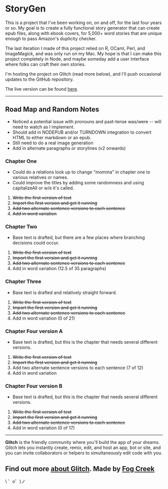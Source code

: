 StoryGen
=================

This is a project that I've been working on, on and off, for the last four years or so. My goal is to create a fully functional story generator that can create epub files, along with ebook covers, for 5,000+ word stories that are unique enough to pass Amazon's duplicity checker.

The last iteration I made of this project relied on R, OCaml, Perl, and ImageMagick, and was only run on my Mac. My hope is that I can make this project completely in Node, and maybe someday add a user interface where folks can craft their own stories. 

I'm hosting the project on Glitch (read more below), and I'll push occasional updates to the GitHub repository. 

The live version can be found [here](https://gem-cook.glitch.me/).

--------------------
## Road Map and Random Notes
*  Noticed a potential issue with pronouns and past-tense was/were -- will need to watch as I implement.
*  Should add in NODEPUB and/or TURNDOWN integration to convert HTML to either markdown or an epub. 
*  Still need to do a real image generation
* Add in alternate paragraphs or storylines (v2 onwards)

### Chapter One

* Could do a relations look up to change "momma" in chapter one to various relatives or names.
* Could improve the titles by adding some randomness and using capitalizeAll or w/e it's called.
  
1. ~~Write the first version of text~~
2. ~~Import the first version and get it running~~
3. ~~Add two alternate sentence versions to each sentence~~
4. ~~Add in word variation~~

  
### Chapter Two

*  Base text is drafted, but there are a few places where branching decisions could occur.

  
1. ~~Write the first version of text~~
2. ~~Import the first version and get it running~~
3. ~~Add two alternate sentence versions to each sentence~~
4. Add in word variation (12.5 of 35 paragraphs)

### Chapter Three

*  Base text is drafted and relatively straight forward.

1. ~~Write the first version of text~~
2. ~~Import the first version and get it running~~
3. ~~Add two alternate sentence versions to each sentence~~
4. Add in word variation (0 of 21)

### Chapter Four version A

*  Base text is drafted, but this is the chapter that needs several different versions.

1. ~~Write the first version of text~~
2. ~~Import the first version and get it running~~
3. Add two alternate sentence versions to each sentence (7 of 12)
4. Add in word variation 


### Chapter Four version B

*  Base text is drafted, but this is the chapter that needs several different versions.

1. ~~Write the first version of text~~
2. ~~Import the first version and get it running~~
3. ~~Add two alternate sentence versions to each sentence~~
4. Add in word variation  (0 of 17)

--------------------
**Glitch** is the friendly community where you'll build the app of your dreams. Glitch lets you instantly create, remix, edit, and host an app, bot or site, and you can invite collaborators or helpers to simultaneously edit code with you.

Find out more [about Glitch](https://glitch.com/about).
Made by [Fog Creek](https://fogcreek.com/)
-------------------

\ ゜o゜)ノ
